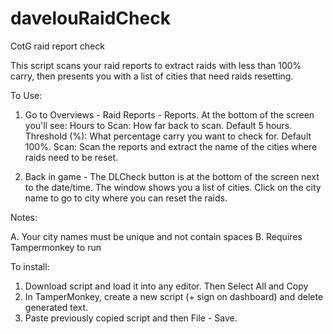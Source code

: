 # davelouRaidCheck
CotG raid report check

This script scans your raid reports to extract raids with less than 100% carry, then presents you with a list of cities that need raids resetting.

To Use:

1.  Go to Overviews - Raid Reports - Reports.  At the bottom of the screen you'll see:
      Hours to Scan:  How far back to scan.  Default 5 hours.
      Threshold (%):  What percentage carry you want to check for.  Default 100%.
      Scan:  Scan the reports and extract the name of the cities where raids need to be reset.
  
2.  Back in game - The DLCheck button is at the bottom of the screen next to the date/time.
    The window shows you a list of cities.  Click on the city name to go to city where you
    can reset the raids.
    
Notes:

A.  Your city names must be unique and not contain spaces
B.  Requires Tampermonkey to run

To install:

1.  Download script and load it into any editor.  Then Select All and Copy
2.  In TamperMonkey, create a new script (+ sign on dashboard) and delete generated text.
3.  Paste previously copied script and then File - Save.
